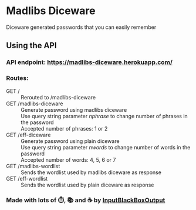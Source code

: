 # Madlibs Diceware
Diceware generated passwords that you can easily remember

## Using the API
### API endpoint: https://madlibs-diceware.herokuapp.com/

### Routes:
<dl>
  <dt>GET /</dt>
  <dd>Rerouted to /madlibs-diceware</dd>

  <dt>GET /madlibs-diceware</dt>
  <dd>Generate password using madlibs diceware<br>Use query string parameter <i>nphrase</i> to change number of phrases in the password <br> Accepted number of phrases: 1 or 2</dd>

  <dt>GET /eff-diceware</dt>
  <dd>Generate password using plain diceware<br>Use query string parameter <i>nwords</i> to change number of words in the password <br> Accepted number of words: 4, 5, 6 or 7</dd>

  <dt>GET /madlibs-wordlist</dt>
  <dd>Sends the wordlist used by madlibs diceware as response</dd>

  <dt>GET /eff-wordlist</dt>
  <dd>Sends the wordlist used by plain diceware as response</dd>

</dl>

### Made with lots of ⏱️, 📚 and ☕ by [InputBlackBoxOutput](https://github.com/InputBlackBoxOutput)
